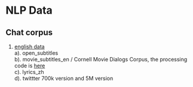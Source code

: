 # NLP Data

## Chat corpus
1. [english data](https://github.com/Marsan-Ma-zz/chat_corpus)  
a). open_subtitles  
b). movie_subtitles_en / Cornell Movie Dialogs Corpus, the processing code is [here](https://github.com/suriyadeepan/datasets/tree/master/seq2seq/cornell_movie_corpus)  
c). lyrics_zh  
d). twittter 700k version and 5M version  

